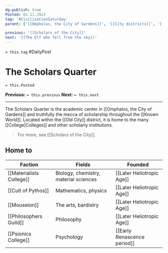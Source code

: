 ```yaml
---
dg-publish: true
Posted: 02.11.2023
tag: '#CivilizationSaturday'
parent: ['[[Omphalos, the City of Gardens]]', '[[City districts]]', '[[Old City]]']

previous: '[[Scholars of the City]]'
next: '[[The Elf who fell from the sky]]'
---
```

`= this.tag` #DailyPost
# The Scholars Quarter
`= this.Posted`

**Previous:** `= this.previous`
**Next:** `= this.next`

---

The Scholars Quarter is the academic center in [[Omphalos, the City of Gardens]] and truthfully the mecca of scholarship throughout the [[Known World]]. Located within the [[Old City]] district, it is home to the many [[College|Colleges]] and other scholarly institutions.

> For more, see [[Scholars of the City]].

## Home to

| Faction | Fields | Founded |
| - | - | - |
| [[Materialists College]] | Biology, chemistry, material sciences | [[Later Heliotropic Age]]   |
| [[Cult of Pythos]]       | Mathematics, physics                  | [[Later Heliotropic Age]]   |
| [[Mouseion]]             | The arts, bardistry                   | [[Later Heliotropic Age]]   |
| [[Philosophers Guild]]   | Philosophy                            | [[Later Heliotropic Age]]   |
| [[Psionics College]]     | Psychology                            | [[Early Renascence period]] |
